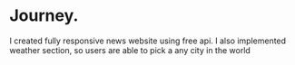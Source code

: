 # Journey.
I created fully responsive news website using free api. I also implemented weather section, so users are able to pick a any city in the world
